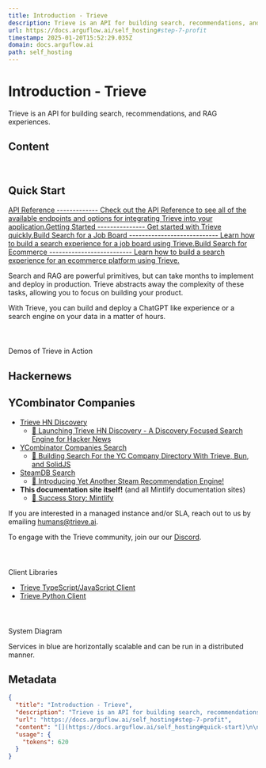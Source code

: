 ```yaml
---
title: Introduction - Trieve
description: Trieve is an API for building search, recommendations, and RAG experiences.
url: https://docs.arguflow.ai/self_hosting#step-7-profit
timestamp: 2025-01-20T15:52:29.035Z
domain: docs.arguflow.ai
path: self_hosting
---
```


# Introduction - Trieve


Trieve is an API for building search, recommendations, and RAG experiences.


## Content

[​](https://docs.arguflow.ai/self_hosting#quick-start)

Quick Start
---------------------------------------------------------------------

[API Reference ------------- Check out the API Reference to see all of the available endpoints and options for integrating Trieve into your application.](https://docs.trieve.ai/api-reference)[Getting Started --------------- Get started with Trieve quickly.](https://docs.trieve.ai/getting-started/quickstart)[Build Search for a Job Board ---------------------------- Learn how to build a search experience for a job board using Trieve.](https://docs.trieve.ai/examples/job-board)[Build Search for Ecommerce -------------------------- Learn how to build a search experience for an ecommerce platform using Trieve.](https://docs.trieve.ai/examples/ecommerce)

Search and RAG are powerful primitives, but can take months to implement and deploy in production. Trieve abstracts away the complexity of these tasks, allowing you to focus on building your product.

With Trieve, you can build and deploy a ChatGPT like experience or a search engine on your data in a matter of hours.

### 

[​](https://docs.arguflow.ai/self_hosting#demos-of-trieve-in-action)

Demos of Trieve in Action

Hackernews
----------

YCombinator Companies
---------------------

*   [Trieve HN Discovery](https://hn.trieve.ai/)
    *   [📝 Launching Trieve HN Discovery - A Discovery Focused Search Engine for Hacker News](https://trieve.ai/launching-trieve-hn-discovery/)
*   [YCombinator Companies Search](https://yc.trieve.ai/)
    *   [📝 Building Search For the YC Company Directory With Trieve, Bun, and SolidJS](https://trieve.ai/building-search-for-yc-company-directory/)
*   [SteamDB Search](https://steamdb.trieve.ai/)
    *   [📝 Introducing Yet Another Steam Recommendation Engine!](https://trieve.ai/steam-recommendations)
*   **This documentation site itself!** (and all Mintlify documentation sites)
    *   [📝 Success Story: Mintlify](https://trieve.ai/success-story-mintlify/)

If you are interested in a managed instance and/or SLA, reach out to us by emailing [humans@trieve.ai](mailto:humans@trieve.ai).

To engage with the Trieve community, join our our [Discord](https://discord.com/invite/E9sPRZqpDT).

### 

[​](https://docs.arguflow.ai/self_hosting#client-libraries)

Client Libraries

*   [Trieve TypeScript/JavaScript Client](https://ts-sdk.trieve.ai/)
*   [Trieve Python Client](https://pypi.org/project/trieve-py-client/)

### 

[​](https://docs.arguflow.ai/self_hosting#system-diagram)

System Diagram

Services in blue are horizontally scalable and can be run in a distributed manner.

## Metadata

```json
{
  "title": "Introduction - Trieve",
  "description": "Trieve is an API for building search, recommendations, and RAG experiences.",
  "url": "https://docs.arguflow.ai/self_hosting#step-7-profit",
  "content": "[​](https://docs.arguflow.ai/self_hosting#quick-start)\n\nQuick Start\n---------------------------------------------------------------------\n\n[API Reference ------------- Check out the API Reference to see all of the available endpoints and options for integrating Trieve into your application.](https://docs.trieve.ai/api-reference)[Getting Started --------------- Get started with Trieve quickly.](https://docs.trieve.ai/getting-started/quickstart)[Build Search for a Job Board ---------------------------- Learn how to build a search experience for a job board using Trieve.](https://docs.trieve.ai/examples/job-board)[Build Search for Ecommerce -------------------------- Learn how to build a search experience for an ecommerce platform using Trieve.](https://docs.trieve.ai/examples/ecommerce)\n\nSearch and RAG are powerful primitives, but can take months to implement and deploy in production. Trieve abstracts away the complexity of these tasks, allowing you to focus on building your product.\n\nWith Trieve, you can build and deploy a ChatGPT like experience or a search engine on your data in a matter of hours.\n\n### \n\n[​](https://docs.arguflow.ai/self_hosting#demos-of-trieve-in-action)\n\nDemos of Trieve in Action\n\nHackernews\n----------\n\nYCombinator Companies\n---------------------\n\n*   [Trieve HN Discovery](https://hn.trieve.ai/)\n    *   [📝 Launching Trieve HN Discovery - A Discovery Focused Search Engine for Hacker News](https://trieve.ai/launching-trieve-hn-discovery/)\n*   [YCombinator Companies Search](https://yc.trieve.ai/)\n    *   [📝 Building Search For the YC Company Directory With Trieve, Bun, and SolidJS](https://trieve.ai/building-search-for-yc-company-directory/)\n*   [SteamDB Search](https://steamdb.trieve.ai/)\n    *   [📝 Introducing Yet Another Steam Recommendation Engine!](https://trieve.ai/steam-recommendations)\n*   **This documentation site itself!** (and all Mintlify documentation sites)\n    *   [📝 Success Story: Mintlify](https://trieve.ai/success-story-mintlify/)\n\nIf you are interested in a managed instance and/or SLA, reach out to us by emailing [humans@trieve.ai](mailto:humans@trieve.ai).\n\nTo engage with the Trieve community, join our our [Discord](https://discord.com/invite/E9sPRZqpDT).\n\n### \n\n[​](https://docs.arguflow.ai/self_hosting#client-libraries)\n\nClient Libraries\n\n*   [Trieve TypeScript/JavaScript Client](https://ts-sdk.trieve.ai/)\n*   [Trieve Python Client](https://pypi.org/project/trieve-py-client/)\n\n### \n\n[​](https://docs.arguflow.ai/self_hosting#system-diagram)\n\nSystem Diagram\n\nServices in blue are horizontally scalable and can be run in a distributed manner.",
  "usage": {
    "tokens": 620
  }
}
```

